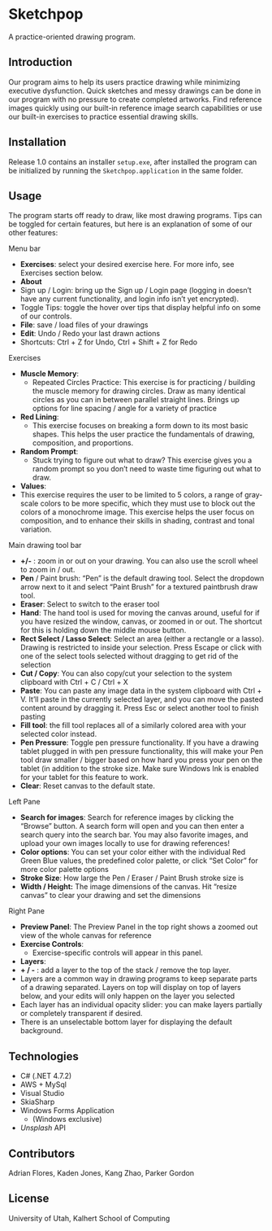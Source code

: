 # **Sketchpop**

A practice-oriented drawing program.

## **Introduction**

Our program aims to help its users practice drawing while minimizing executive dysfunction. Quick sketches and messy drawings can be done in our program with no pressure to create completed artworks. Find reference images quickly using our built-in reference image search capabilities or use our built-in exercises to practice essential drawing skills.

## **Installation**

Release 1.0 contains an installer ```setup.exe```, after installed the program can be initialized by running the ```Sketchpop.application``` in the same folder.

## **Usage**

The program starts off ready to draw, like most drawing programs. Tips can be toggled for certain features, but here is an explanation of some of our other features:

Menu bar

- **Exercises**: select your desired exercise here. For more info, see Exercises section below.
- **About**
- Sign up / Login: bring up the Sign up / Login page (logging in doesn’t have any current functionality, and login info isn’t yet encrypted).
- Toggle Tips: toggle the hover over tips that display helpful info on some of our controls.
- **File**: save / load files of your drawings
- **Edit**: Undo / Redo your last drawn actions
- Shortcuts: Ctrl + Z for Undo, Ctrl + Shift + Z for Redo

Exercises

- **Muscle Memory**:
  - Repeated Circles Practice: This exercise is for practicing / building the muscle memory for drawing circles. Draw as many identical circles as you can in between parallel straight lines. Brings up options for line spacing / angle for a variety of practice
- **Red Lining**:
  - This exercise focuses on breaking a form down to its most basic shapes. This helps the user practice the fundamentals of drawing, composition, and proportions.
- **Random Prompt**:
  - Stuck trying to figure out what to draw? This exercise gives you a random prompt so you don’t need to waste time figuring out what to draw.
- **Values**:
- This exercise requires the user to be limited to 5 colors, a range of gray-scale colors to be more specific, which they must use to block out the colors of a monochrome image. This exercise helps the user focus on composition, and to enhance their skills in shading, contrast and tonal variation.

Main drawing tool bar

- **+/-** : zoom in or out on your drawing. You can also use the scroll wheel to zoom in / out.
- **Pen** / Paint brush: “Pen” is the default drawing tool. Select the dropdown arrow next to it and select “Paint Brush” for a textured paintbrush draw tool.
- **Eraser**: Select to switch to the eraser tool
- **Hand**: The hand tool is used for moving the canvas around, useful for if you have resized the window, canvas, or zoomed in or out. The shortcut for this is holding down the middle mouse button.
- **Rect Select / Lasso Select**: Select an area (either a rectangle or a lasso). Drawing is restricted to inside your selection. Press Escape or click with one of the select tools selected without dragging to get rid of the selection
- **Cut / Copy**: You can also copy/cut your selection to the system clipboard with Ctrl + C / Ctrl + X
- **Paste**: You can paste any image data in the system clipboard with Ctrl + V. It’ll paste in the currently selected layer, and you can move the pasted content around by dragging it. Press Esc or select another tool to finish pasting
- **Fill tool**: the fill tool replaces all of a similarly colored area with your selected color instead.
- **Pen Pressure**: Toggle pen pressure functionality. If you have a drawing tablet plugged in with pen pressure functionality, this will make your Pen tool draw smaller / bigger based on how hard you press your pen on the tablet (in addition to the stroke size. Make sure Windows Ink is enabled for your tablet for this feature to work.
- **Clear**: Reset canvas to the default state.

Left Pane

- **Search for images**: Search for reference images by clicking the “Browse” button. A search form will open and you can then enter a search query into the search bar. You may also favorite images, and upload your own images locally to use for drawing references!
- **Color options**: You can set your color either with the individual Red Green Blue values, the predefined color palette, or click “Set Color” for more color palette options
- **Stroke Size**: How large the Pen / Eraser / Paint Brush stroke size is
- **Width / Height:** The image dimensions of the canvas. Hit “resize canvas” to clear your drawing and set the dimensions

Right Pane

- **Preview Panel**: The Preview Panel in the top right shows a zoomed out view of the whole canvas for reference
- **Exercise Controls**:
  - Exercise-specific controls will appear in this panel.
- **Layers**:
- **+ / -** : add a layer to the top of the stack / remove the top layer.
- Layers are a common way in drawing programs to keep separate parts of a drawing separated. Layers on top will display on top of layers below, and your edits will only happen on the layer you selected
- Each layer has an individual opacity slider: you can make layers partially or completely transparent if desired.
- There is an unselectable bottom layer for displaying the default background.

## **Technologies**

- C# (.NET 4.7.2)
- AWS + MySql
- Visual Studio
- SkiaSharp
- Windows Forms Application
  - (Windows exclusive)
- *Unsplash* API

## **Contributors**

Adrian Flores, Kaden Jones, Kang Zhao, Parker Gordon

## **License**

University of Utah, Kalhert School of Computing
